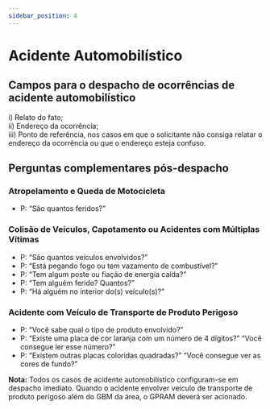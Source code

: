 ```yaml
---
sidebar_position: 4
---
```


# Acidente Automobilístico

## Campos para o despacho de ocorrências de acidente automobilístico
i) Relato do fato;  
ii) Endereço da ocorrência;  
iii) Ponto de referência, nos casos em que o solicitante não consiga relatar o endereço da ocorrência ou que o endereço esteja confuso.

## Perguntas complementares pós-despacho
### Atropelamento e Queda de Motocicleta
- P: “São quantos feridos?”

### Colisão de Veículos, Capotamento ou Acidentes com Múltiplas Vítimas
- P: “São quantos veículos envolvidos?”
- P: “Está pegando fogo ou tem vazamento de combustível?”
- P: “Tem algum poste ou fiação de energia caída?”
- P: “Tem alguém ferido? Quantos?”
- P: “Há alguém no interior do(s) veículo(s)?”

### Acidente com Veículo de Transporte de Produto Perigoso
- P: “Você sabe qual o tipo de produto envolvido?”
- P: “Existe uma placa de cor laranja com um número de 4 dígitos?” “Você consegue ler esse número?”
- P: “Existem outras placas coloridas quadradas?” “Você consegue ver as cores de fundo?”

**Nota:** Todos os casos de acidente automobilístico configuram-se em despacho imediato. Quando o acidente envolver veículo de transporte de produto perigoso além do GBM da área, o GPRAM deverá ser acionado.
